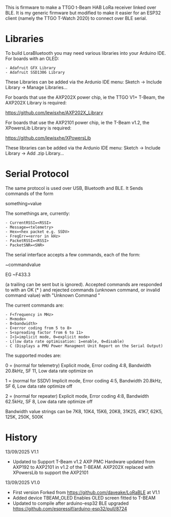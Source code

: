 This is firmware to make a TTGO t-Beam HAB LoRa receiver linked over BLE.  It is my generic firmware but modified to make it easier for an ESP32 client (namely the TTGO T-Watch 2020) to connect over BLE serial.


Libraries
=========

To build LoraBluetooth you may need various libraries into your Arduino IDE.  For boards with an OLED:

	- Adafruit GFX Library
	- Adafruit SSD1306 Library

These Libraries can be added via the Ardunio IDE menu: Sketch -> Include Library -> Manage Libraries…

For boards that use the AXP202X power chip, ie the TTGO V1+ T-Beam, the AXP202X Library is required:

https://github.com/lewisxhe/AXP202X_Library

For boards that use the AXP2101 power chip, ie the T-Beam v1.2, the XPowersLib Library is required:

https://github.com/lewisxhe/XPowersLib

These libraries can be added via the Ardunio IDE menu: Sketch -> Include Library -> Add .zip Library…


Serial Protocol
===============

The same protocol is used over USB, Bluetooth and BLE.  It Sends commands of the form

something=value<CR><LF>

The somethings are, currently:

	- CurrentRSSI=<RSSI>
	- Message=<telemetry>
	- Hex=<hex packet e.g. SSDV>
	- FreqErr=<error in kHz>
	- PacketRSSI=<RSSI>
	- PacketSNR=<SNR>

The serial interface accepts a few commands, each of the form:

~commandvalue<CR>

EG ~F433.3

(a trailing <LF> can be sent but is ignored).  Accepted commands are responded to with an OK (* <CR> <LF>) and rejected commands (unknown command, or invalid command value) with "Unknown Command <CR> <LF>"

The current commands are:

	- F<frequency in MHz>
	- M<mode>
	- B<bandwidth>
	- E<error coding from 5 to 8>
	- S<spreading factor from 6 to 11>
	- I<1=implicit mode, 0=explicit mode>
	- L(low data rate optimisation: 1=enable, 0=disable)
	- C (Displays a PMU Power Managment Unit Report on the Serial Output)

The supported modes are:

0 = (normal for telemetry)  Explicit mode, Error coding 4:8, Bandwidth 20.8kHz, SF 11, Low data rate optimize on

1 = (normal for SSDV)       Implicit mode, Error coding 4:5, Bandwidth 20.8kHz,  SF 6, Low data rate optimize off

2 = (normal for repeater)   Explicit mode, Error coding 4:8, Bandwidth 62.5kHz,  SF 8, Low data rate optimize off	

Bandwidth value strings can be 7K8, 10K4, 15K6, 20K8, 31K25, 41K7, 62K5, 125K, 250K, 500K

History
=======

13/09/2025	V1.1
- Updated to Support T-Beam v1.2
	AXP PMC Hardware updated from AXP192 to AXP2101 in v1.2 of the T-BEAM.
	AXP202X replaced with XPowersLib to support the AXP2101
					
13/09/2025	V1.0
- First version Forked from https://github.com/daveake/LoRaBLE at V1.1
- Added device TBEAM_OLED
	Enables OLED screen fitted to T-BEAM
- Updated to compile after arduino-esp32 BLE upgraded
	https://github.com/espressif/arduino-esp32/pull/8724
